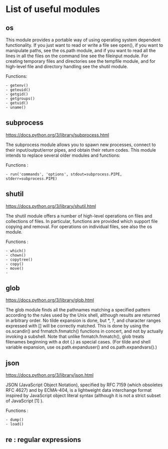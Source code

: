 # List of useful modules

## os

This module provides a portable way of using operating system dependent functionality. If you just want to read or write a file see open(), if you want to manipulate paths, see the os.path module, and if you want to read all the lines in all the files on the command line see the fileinput module. For creating temporary files and directories see the tempfile module, and for high-level file and directory handling see the shutil module.

Functions:

    - getenv()
    - geteuid()
    - getgid()
    - getgroups()
    - getuid()
    - uname()

## subprocess

<https://docs.python.org/3/library/subprocess.html>

The subprocess module allows you to spawn new processes, connect to their input/output/error pipes, and obtain their return codes. This module intends to replace several older modules and functions:

Functions :

    - run('commands', 'options', stdout=subprocess.PIPE, stderr=subprocess.PIPE)

## shutil

<https://docs.python.org/3/library/shutil.html>

The shutil module offers a number of high-level operations on files and collections of files. In particular, functions are provided which support file copying and removal. For operations on individual files, see also the os module.

Functions :

    - which()
    - chown()
    - copytree()
    - copy()
    - move()
    -

## glob

<https://docs.python.org/3/library/glob.html>

The glob module finds all the pathnames matching a specified pattern according to the rules used by the Unix shell, although results are returned in arbitrary order. No tilde expansion is done, but *, ?, and character ranges expressed with [] will be correctly matched. This is done by using the os.scandir() and fnmatch.fnmatch() functions in concert, and not by actually invoking a subshell. Note that unlike fnmatch.fnmatch(), glob treats filenames beginning with a dot (.) as special cases. (For tilde and shell variable expansion, use os.path.expanduser() and os.path.expandvars().)

## json

<https://docs.python.org/3/library/json.html>

JSON (JavaScript Object Notation), specified by RFC 7159 (which obsoletes RFC 4627) and by ECMA-404, is a lightweight data interchange format inspired by JavaScript object literal syntax (although it is not a strict subset of JavaScript [1] ).

Functions :

    - dump()
    - load()

## re : regular expressions

